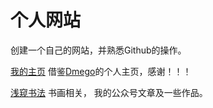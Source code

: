 # 个人网站
创建一个自己的网站，并熟悉Github的操作。

[我的主页](https://baichuan-sihai.github.io/) 
借鉴[Dmego](https://github.com/dmego/home.github.io](https://i.dmego.cn/)https://i.dmego.cn/)的个人主页，感谢！！！

[浅窥书法](https://baichuan-sihai.github.io/calligraphy.html) 书画相关， 我的公众号文章及一些作品。

